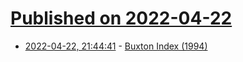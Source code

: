 # [Published on 2022-04-22](index.md)

* [2022-04-22, 21:44:41](https://news.ycombinator.com/item?id=31128571) - [Buxton Index (1994)](https://wneo.wordpress.com/2010/06/06/buxton-index/)
